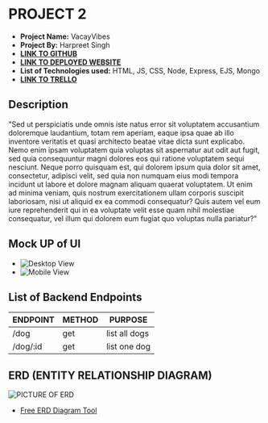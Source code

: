 # PROJECT 2

- **Project Name:** VacayVibes
- **Project By:** Harpreet Singh
- [**LINK TO GITHUB**](https://github.com/Harp27/VacayVibes)
- [**LINK TO DEPLOYED WEBSITE**](https://vacayvibes.onrender.com/)
- **List of Technologies used:** HTML, JS, CSS, Node, Express, EJS, Mongo
- [**LINK TO TRELLO**](http://www.render.com)

## Description

"Sed ut perspiciatis unde omnis iste natus error sit voluptatem accusantium doloremque laudantium, totam rem aperiam, eaque ipsa quae ab illo inventore veritatis et quasi architecto beatae vitae dicta sunt explicabo. Nemo enim ipsam voluptatem quia voluptas sit aspernatur aut odit aut fugit, sed quia consequuntur magni dolores eos qui ratione voluptatem sequi nesciunt. Neque porro quisquam est, qui dolorem ipsum quia dolor sit amet, consectetur, adipisci velit, sed quia non numquam eius modi tempora incidunt ut labore et dolore magnam aliquam quaerat voluptatem. Ut enim ad minima veniam, quis nostrum exercitationem ullam corporis suscipit laboriosam, nisi ut aliquid ex ea commodi consequatur? Quis autem vel eum iure reprehenderit qui in ea voluptate velit esse quam nihil molestiae consequatur, vel illum qui dolorem eum fugiat quo voluptas nulla pariatur?"

## Mock UP of UI

- ![Desktop View](http://imgur.com)
- ![Mobile View](http://imgur.com)

## List of Backend Endpoints

| ENDPOINT | METHOD | PURPOSE |
|----------|--------|---------|
| /dog | get | list all dogs |
|/dog/:id | get | list one dog |

## ERD (ENTITY RELATIONSHIP DIAGRAM)

![PICTURE OF ERD](http://imgur.com)

- [Free ERD Diagram Tool](https://dbdiagram.io/home)
